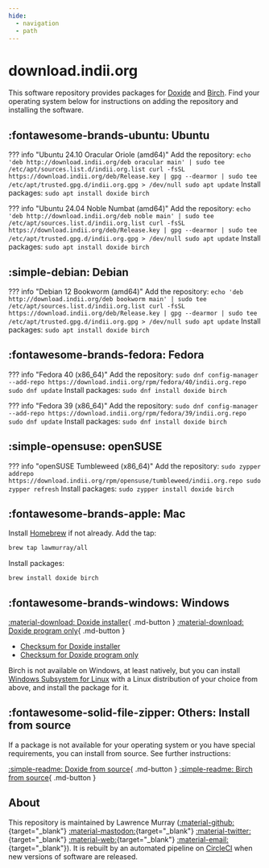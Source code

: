 ```yaml
---
hide:
  - navigation
  - path
---
```


# download.indii.org

This software repository provides packages for [Doxide](https://doxide.org) and [Birch](https://birch-lang.org). Find your operating system below for instructions on adding the repository and installing the software.

## :fontawesome-brands-ubuntu: Ubuntu

??? info "Ubuntu 24.10 Oracular Oriole (amd64)"
    Add the repository:
    ```
    echo 'deb http://download.indii.org/deb oracular main' | sudo tee /etc/apt/sources.list.d/indii.org.list
    curl -fsSL https://download.indii.org/deb/Release.key | gpg --dearmor | sudo tee /etc/apt/trusted.gpg.d/indii.org.gpg > /dev/null
    sudo apt update
    ```
    Install packages:
    ```
    sudo apt install doxide birch
    ```

??? info "Ubuntu 24.04 Noble Numbat (amd64)"
    Add the repository:
    ```
    echo 'deb http://download.indii.org/deb noble main' | sudo tee /etc/apt/sources.list.d/indii.org.list
    curl -fsSL https://download.indii.org/deb/Release.key | gpg --dearmor | sudo tee /etc/apt/trusted.gpg.d/indii.org.gpg > /dev/null
    sudo apt update
    ```
    Install packages:
    ```
    sudo apt install doxide birch
    ```

## :simple-debian: Debian

??? info "Debian 12 Bookworm (amd64)"
    Add the repository:
    ```
    echo 'deb http://download.indii.org/deb bookworm main' | sudo tee /etc/apt/sources.list.d/indii.org.list
    curl -fsSL https://download.indii.org/deb/Release.key | gpg --dearmor | sudo tee /etc/apt/trusted.gpg.d/indii.org.gpg > /dev/null
    sudo apt update
    ```
    Install packages:
    ```
    sudo apt install doxide birch
    ```

## :fontawesome-brands-fedora: Fedora

??? info "Fedora 40 (x86_64)"
    Add the repository:
    ```
    sudo dnf config-manager --add-repo https://download.indii.org/rpm/fedora/40/indii.org.repo
    sudo dnf update
    ```
    Install packages:
    ```
    sudo dnf install doxide birch
    ```

??? info "Fedora 39 (x86_64)"
    Add the repository:
    ```
    sudo dnf config-manager --add-repo https://download.indii.org/rpm/fedora/39/indii.org.repo
    sudo dnf update
    ```
    Install packages:
    ```
    sudo dnf install doxide birch
    ```

## :simple-opensuse: openSUSE

??? info "openSUSE Tumbleweed (x86_64)"
    Add the repository:
    ```
    sudo zypper addrepo https://download.indii.org/rpm/opensuse/tumbleweed/indii.org.repo
    sudo zypper refresh
    ```
    Install packages:
    ```
    sudo zypper install doxide birch
    ```

## :fontawesome-brands-apple: Mac

Install [Homebrew](https://brew.sh) if not already. Add the tap:
```sh
brew tap lawmurray/all
```
Install packages:
```
brew install doxide birch
```

## :fontawesome-brands-windows: Windows

[:material-download: Doxide installer](https://download.indii.org/win/doxide-installer.exe){ .md-button } [:material-download: Doxide program only](https://download.indii.org/win/doxide.exe){ .md-button }

- [Checksum for Doxide installer](https://download.indii.org/win/doxide-installer.exe.sha256)
- [Checksum for Doxide program only](https://download.indii.org/win/doxide.exe.sha256)

Birch is not available on Windows, at least natively, but you can install [Windows Subsystem for Linux](https://learn.microsoft.com/en-us/windows/wsl/install) with a Linux distribution of your choice from above, and install the package for it.

## :fontawesome-solid-file-zipper: Others: Install from source

If a package is not available for your operating system or you have special requirements, you can install from source. See further instructions:

[:simple-readme: Doxide from source](https://github.com/lawmurray/doxide){ .md-button }
[:simple-readme: Birch from source](https://github.com/lawmurray/Birch){ .md-button }

## About

This repository is maintained by Lawrence Murray ([:material-github:](https://github.com/lawmurray){target="_blank"} [:material-mastodon:](https://fosstodon.org/@lawmurray){target="_blank"} [:material-twitter:](https://twitter.com/lawmurray){target="_blank"} [:material-web:](https://indii.org){target="_blank"} [:material-email:](mailto:lawrence@indii.org){target="_blank"}). It is rebuilt by an automated pipeline on [CircleCI](https://circleci.com) when new versions of software are released.
